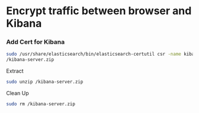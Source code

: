 # Encrypt traffic between browser and Kibana

### Add Cert for Kibana

```sh
sudo /usr/share/elasticsearch/bin/elasticsearch-certutil csr -name kibana-server -ip 10.0.2.15
/kibana-server.zip
```

Extract

```sh
sudo unzip /kibana-server.zip
```

Clean Up

```sh
sudo rm /kibana-server.zip
```